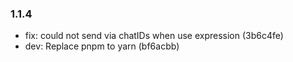 ### 1.1.4

* fix: could not send via chatIDs when use expression (3b6c4fe)
* dev: Replace pnpm to yarn (bf6acbb)
